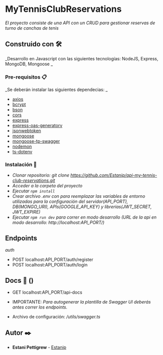 # MyTennisClubReservations

_El proyecto consiste de una API con un CRUD para gestionar reservas de turno de canchas de tenis_

## Construido con 🛠️

_Desarrollo en Javascript con las siguientes tecnologías: NodeJS, Express, MongoDB, Mongoose _

### Pre-requisitos 📋

_Se deberán instalar las siguientes dependecias: _

- [axios](https://www.npmjs.com/package/axios)
- [bcrypt](https://www.npmjs.com/package/bcrypt)
- [bson](https://www.npmjs.com/package/bson)
- [cors](https://www.npmjs.com/package/cors)
- [express](https://www.npmjs.com/package/express)
- [express-oas-generatorv](https://www.npmjs.com/package/express-oas-generator)
- [jsonwebtoken](https://www.npmjs.com/package/jsonwebtoken)
- [mongoose](https://www.npmjs.com/package/mongoose)
- [mongoose-tp-swagger](https://www.npmjs.com/package/mongoose-to-swagger)
- [nodemon](https://www.npmjs.com/package/nodemon)
- [ts-dotenv](https://www.npmjs.com/package/ts-dotenv)

### Instalación 🔧

- _Clonar repositorio: git clone https://github.com/Estanip/api-my-tennis-club-reservations.git_
- _Acceder a la carpeta del proyecto_
- _Ejecutar `npm install`_
- _Crear archivo .env con para reemplazar las variables de entorno utilizadas para la configuración del servidor(API_PORT), DB(MONGO_URI), APIs(GOOGLE_API_KEY) y librerías(JWT_SECRET, JWT_EXPIRE)_
- _Ejecutar `npm run dev` para correr en modo desarrollo (URL de la api en modo desarrollo: http://localhost:API_PORT/)_

## Endpoints

_auth_

- POST localhost:API_PORT/auth/register
- POST localhost:API_PORT/auth/login

## Docs 📄 ()

- GET localhost:API_PORT/api-docs

- IMPORTANTE: _Para autogenerar la plantilla de Swagger UI deberás antes correr los endpoints._
- Archivo de configuración: _/utils/swagger.ts_

## Autor ✒️

- **Estani Pettigrew** - [Estanip](https://github.com/Estanip)
